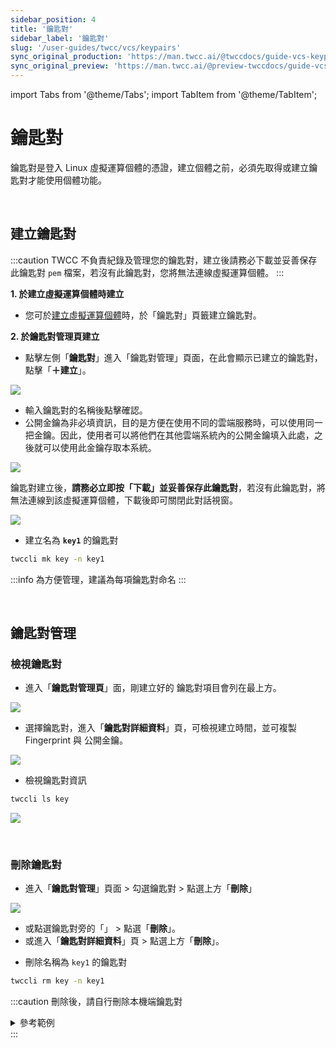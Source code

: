 ```yaml
---
sidebar_position: 4
title: '鑰匙對'
sidebar_label: '鑰匙對'
slug: '/user-guides/twcc/vcs/keypairs'
sync_original_production: 'https://man.twcc.ai/@twccdocs/guide-vcs-keypair-zh'
sync_original_preview: 'https://man.twcc.ai/@preview-twccdocs/guide-vcs-keypair-zh'
---
```


import Tabs from '@theme/Tabs';
import TabItem from '@theme/TabItem';

# 鑰匙對

鑰匙對是登入 Linux 虛擬運算個體的憑證，建立個體之前，必須先取得或建立鑰匙對才能使用個體功能。

<br/>

## 建立鑰匙對

:::caution
TWCC 不負責紀錄及管理您的鑰匙對，建立後請務必下載並妥善保存此鑰匙對 `pem` 檔案，若沒有此鑰匙對，您將無法連線虛擬運算個體。
:::


<Tabs>

<TabItem value="TWCC 入口網站" label="TWCC 入口網站">

**1. 於建立虛擬運算個體時建立**

- 您可於[建立虛擬運算個體](./create/create-instances.md)時，於「鑰匙對」頁籤建立鑰匙對。

**2. 於鑰匙對管理頁建立**

* 點擊左側「**鑰匙對**」進入「鑰匙對管理」頁面，在此會顯示已建立的鑰匙對，點擊「**＋建立**」。

![](https://cos.twcc.ai/SYS-MANUAL/uploads/upload_191bdca9d25142835b1a798fb12c1354.png)


* 輸入鑰匙對的名稱後點擊確認。
* 公開金鑰為非必填資訊，目的是方便在使用不同的雲端服務時，可以使用同一把金鑰。因此，使用者可以將他們在其他雲端系統內的公開金鑰填入此處，之後就可以使用此金鑰存取本系統。


![](https://cos.twcc.ai/SYS-MANUAL/uploads/upload_1b7f0ee96d82e1bc311b03f8e20cfc36.png)


鑰匙對建立後，**請務必立即按「下載」並妥善保存此鑰匙對**，若沒有此鑰匙對，將無法連線到該虛擬運算個體，下載後即可關閉此對話視窗。

![](https://cos.twcc.ai/SYS-MANUAL/uploads/upload_4d1384109af22c920d204ff660722e70.png)


</TabItem>

<TabItem value="TWCC CLI" label="TWCC CLI">


- 建立名為 **`key1`** 的鑰匙對

```bash
twccli mk key -n key1
```

:::info
為方便管理，建議為每項鑰匙對命名
:::

</TabItem>

</Tabs>

<br/>


## 鑰匙對管理

### 檢視鑰匙對

<Tabs>

<TabItem value="TWCC 入口網站" label="TWCC 入口網站">

* 進入「**鑰匙對管理頁**」面，剛建立好的 鑰匙對項目會列在最上方。

![](https://cos.twcc.ai/SYS-MANUAL/uploads/upload_f1a55b04e28e4aea16e87b4d797a5cd1.png)

- 選擇鑰匙對，進入「**鑰匙對詳細資料**」頁，可檢視建立時間，並可複製 Fingerprint 與 公開金鑰。

![](https://cos.twcc.ai/SYS-MANUAL/uploads/upload_2d1643df05cacbbb686bc10776a671aa.png)



</TabItem>

<TabItem value="TWCC CLI" label="TWCC CLI">

- 檢視鑰匙對資訊

```bash
twccli ls key
```

![](https://cos.twcc.ai/SYS-MANUAL/uploads/upload_752e44d40060a214fa67fba1db2a1ead.png)

</TabItem>

</Tabs>

<br/>

### 刪除鑰匙對

<Tabs>

<TabItem value="TWCC 入口網站" label="TWCC 入口網站">

* 進入「**鑰匙對管理**」頁面 > 勾選鑰匙對 > 點選上方「**刪除**」

![](https://cos.twcc.ai/SYS-MANUAL/uploads/upload_bbfda9c9b2de52067e3d6f1e67687404.png)

- 或點選鑰匙對旁的「<i class="fa fa-ellipsis-v fa-20" aria-hidden="true"></i>」 > 點選「**刪除**」。
- 或進入「**鑰匙對詳細資料**」頁 > 點選上方「**刪除**」。

</TabItem>

<TabItem value="TWCC CLI" label="TWCC CLI">

- 刪除名稱為 `key1` 的鑰匙對 
```bash
twccli rm key -n key1
```
:::caution
刪除後，請自行刪除本機端鑰匙對
<details>

<summary>參考範例</summary>

![](https://cos.twcc.ai/SYS-MANUAL/uploads/upload_0ebc5f5ed8ea2bff1c5e0d8311873eb5.png)

</details>
:::

</TabItem>

</Tabs>